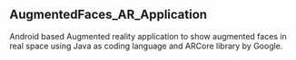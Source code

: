 ## AugmentedFaces_AR_Application

Android based Augmented reality application to show augmented faces in real space using Java as coding language and ARCore library by Google.
